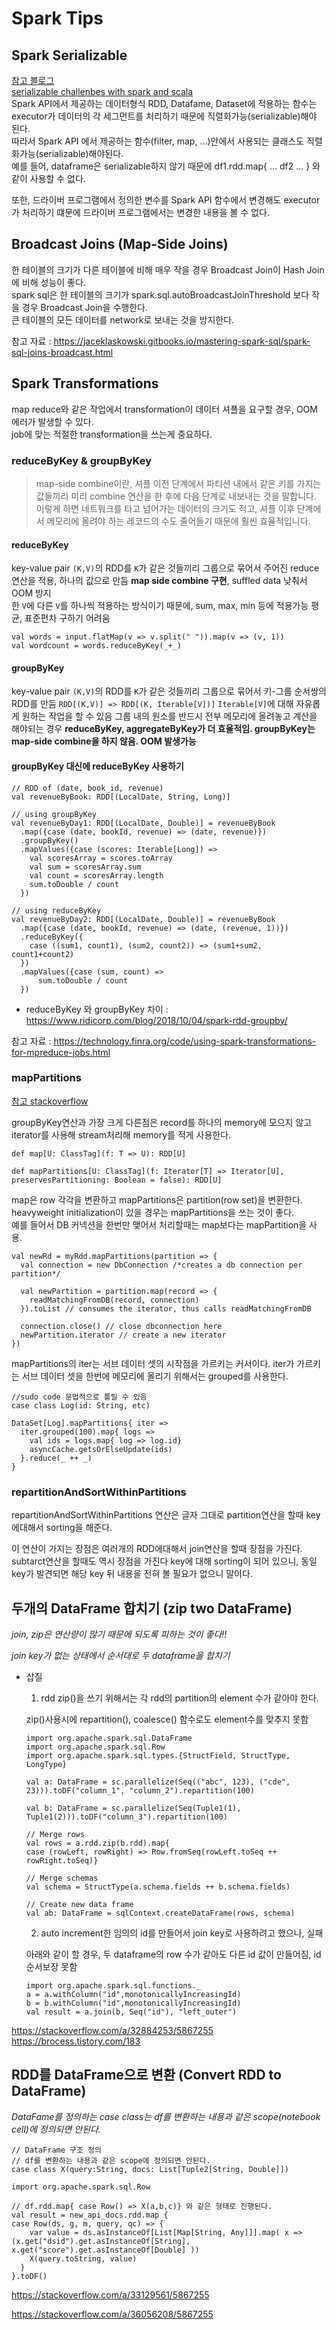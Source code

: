 # Spark Tips

## Spark Serializable
[참고 블로그](https://12bme.tistory.com/436)\
[serializable challenbes with spark and scala](https://medium.com/onzo-tech/serialization-challenges-with-spark-and-scala-a2287cd51c54)\
Spark API에서 제공하는 데이터형식 RDD, Datafame, Dataset에 적용하는 함수는 executor가 데이터의 각 세그먼트를 처리하기 때문에 직렬화가능(serializable)해야 된다.\
따라서 Spark API 에서 제공하는 함수(filter, map, ...)안에서 사용되는 클래스도 직렬화가능(serializable)해야된다.\
예를 들어, dataframe은 serializable하지 않기 때문에 df1.rdd.map{ ... df2 ... } 와 같이 사용할 수 없다.

또한, 드라이버 프로그램에서 정의한 변수를 Spark API 함수에서 변경해도 executor가 처리하기 떄문에 드라이버 프로그램에서는 변경한 내용을 볼 수 없다.

## Broadcast Joins (Map-Side Joins)
한 테이블의 크기가 다른 테이블에 비해 매우 작을 경우 Broadcast Join이 Hash Join에 비해 성능이 좋다.  
spark sql은 한 테이블의 크기가 spark.sql.autoBroadcastJoinThreshold 보다 작을 경우 Broadcast Join을 수행한다.  
큰 테이블의 모든 데이터를 network로 보내는 것을 방지한다.  

참고 자료 : https://jaceklaskowski.gitbooks.io/mastering-spark-sql/spark-sql-joins-broadcast.html

## Spark Transformations
map reduce와 같은 작업에서 transformation이 데이터 셔플을 요구할 경우, OOM 에러가 발생할 수 있다.  
job에 맞는 적절한 transformation을 쓰는게 중요하다.  


### reduceByKey & groupByKey

> map-side combine이란, 셔플 이전 단계에서 파티션 내에서 같은 키를 가지는 값들끼리 미리 combine 연산을 한 후에 다음 단계로 내보내는 것을 말합니다.   이렇게 하면 네트워크를 타고 넘어가는 데이터의 크기도 적고, 셔플 이후 단계에서 메모리에 올려야 하는 레코드의 수도 줄어들기 때문에 훨씬 효율적입니다.  

#### reduceByKey
key-value pair `(K,V)`의 RDD를 `K`가 같은 것들끼리 그룹으로 묶어서 주어진 reduce 연산을 적용, 하나의 값으로 만듬
**map side combine 구현**, suffled data 낮춰서 OOM 방지  
한 `V`에 다른 `V`를 하나씩 적용하는 방식이기 때문에, sum, max, min 등에 적용가능
평균, 표준편차 구하기 어려움   
```
val words = input.flatMap(v => v.split(" ")).map(v => (v, 1))
val wordcount = words.reduceByKey(_+_)
```

#### groupByKey
key-value pair `(K,V)`의 RDD를 `K`가 같은 것들끼리 그룹으로 묶어서 키-그룹 순서쌍의 RDD를 만듬
`RDD[(K,V)] => RDD[(K, Iterable[V])]`
`Iterable[V]`에 대해 자유롭게 원하는 작업을 할 수 있음
그룹 내의 원소를 반드시 전부 메모리에 올려놓고 계산을 해야되는 경우
**reduceByKey, aggregateByKey가 더 효율적임. groupByKey는 map-side combine을 하지 않음. OOM 발생가능**

#### groupByKey 대신에 reduceByKey 사용하기
```
// RDD of (date, book_id, revenue)
val revenueByBook: RDD[(LocalDate, String, Long)]

// using groupByKey
val revenueByDay1: RDD[(LocalDate, Double)] = revenueByBook
  .map({case (date, bookId, revenue) => (date, revenue)})
  .groupByKey()
  .mapValues({case (scores: Iterable[Long]) =>
    val scoresArray = scores.toArray
    val sum = scoresArray.sum
    val count = scoresArray.length
    sum.toDouble / count
  })

// using reduceByKey
val revenueByDay2: RDD[(LocalDate, Double)] = revenueByBook
  .map({case (date, bookId, revenue) => (date, (revenue, 1))})
  .reduceByKey({
    case ((sum1, count1), (sum2, count2)) => (sum1+sum2, count1+count2)
  })
  .mapValues({case (sum, count) =>
      sum.toDouble / count
  })

```

* reduceByKey 와 groupByKey 차이 : https://www.ridicorp.com/blog/2018/10/04/spark-rdd-groupby/


참고 자료 : https://technology.finra.org/code/using-spark-transformations-for-mpreduce-jobs.html


### mapPartitions
[참고 stackoverflow](https://stackoverflow.com/a/39203798/5867255)

groupByKey연산과 가장 크게 다른점은 record를 하나의 memory에 모으지 않고 iterator를 사용해 stream처리해 memory를 적게 사용한다.  

```
def map[U: ClassTag](f: T => U): RDD[U]
```

```
def mapPartitions[U: ClassTag](f: Iterator[T] => Iterator[U], preservesPartitioning: Boolean = false): RDD[U]
```

map은 row 각각을 변환하고 mapPartitions은 partition(row set)을 변환한다.
heavyweight initialization이 있을 경우는 mapPartitions을 쓰는 것이 좋다.  
예를 들어서 DB 커넥션을 한번만 맺어서 처리할때는 map보다는 mapPartition을 사용.  

```
val newRd = myRdd.mapPartitions(partition => {
  val connection = new DbConnection /*creates a db connection per partition*/

  val newPartition = partition.map(record => {
    readMatchingFromDB(record, connection)
  }).toList // consumes the iterator, thus calls readMatchingFromDB

  connection.close() // close dbconnection here
  newPartition.iterator // create a new iterator
})
```

mapPartitions의 iter는 서브 데이터 셋의 시작점을 가르키는 커서이다.
iter가 가르키는 서브 데이터 셋을 한번에 메모리에 올리기 위해서는 grouped를 사용한다.
```
//sudo code 문법적으로 틀릴 수 있음
case class Log(id: String, etc)

DataSet[Log].mapPartitions{ iter =>
  iter.grouped(100).map{ logs =>
    val ids = logs.map{ log => log.id}
    asyncCache.getsOrElseUpdate(ids)
  }.reduce(_ ++ _)
}
```

### repartitionAndSortWithinPartitions

repartitionAndSortWithinPartitions 연산은 글자 그대로 partition연산을 할때 key에대해서 sorting을 해준다.

이 연산이 가지는 장점은 여러개의 RDD에대해서 join연산을 할때 장점을 가진다. subtarct연산을 할때도 역시 장점을 가진다 key에 대해 sorting이 되어 있으니, 동일 key가 발견되면 해당 key 뒤 내용을 전혀 볼 필요가 없으니 말이다.


## 두개의 DataFrame 합치기 (zip two DataFrame)
 *join, zip은 연산량이 많기 때문에 되도록 피하는 것이 좋다!!*

 *join key가 없는 상태에서 순서대로 두 dataframe을 합치기*

* 삽질  
  1. rdd zip()을 쓰기 위해서는 각 rdd의 partition의 element 수가 같아야 한다.

    zip()사용시에 repartition(), coalesce() 함수로도 element수를 맞추지 못함

    ```
    import org.apache.spark.sql.DataFrame
    import org.apache.spark.sql.Row
    import org.apache.spark.sql.types.{StructField, StructType, LongType}

    val a: DataFrame = sc.parallelize(Seq(("abc", 123), ("cde", 23))).toDF("column_1", "column_2").repartition(100)

    val b: DataFrame = sc.parallelize(Seq(Tuple1(1), Tuple1(2))).toDF("column_3").repartition(100)

    // Merge rows
    val rows = a.rdd.zip(b.rdd).map{
    case (rowLeft, rowRight) => Row.fromSeq(rowLeft.toSeq ++ rowRight.toSeq)}

    // Merge schemas
    val schema = StructType(a.schema.fields ++ b.schema.fields)

    // Create new data frame
    val ab: DataFrame = sqlContext.createDataFrame(rows, schema)
    ```

  2. auto increment한 임의의 id를 만들어서 join key로 사용하려고 했으나, 실패

    아래와 같이 할 경우, 두 dataframe의 row 수가 같아도 다른 id 값이 만들어짐, id 순서보장 못함

    ```
    import org.apache.spark.sql.functions._
    a = a.withColumn("id",monotonicallyIncreasingId)
    b = b.withColumn("id",monotonicallyIncreasingId)
    val result = a.join(b, Seq("id"), "left_outer")
    ```


https://stackoverflow.com/a/32884253/5867255
https://brocess.tistory.com/183


## RDD를 DataFrame으로 변환 (Convert RDD to DataFrame)

*DataFame를 정의하는 case class는 df를 변환하는 내용과 같은 scope(notebook cell)에 정의되면 안된다.*

```
// DataFrame 구조 정의
// df를 변환하는 내용과 같은 scope에 정의되면 안된다.  
case class X(query:String, docs: List[Tuple2[String, Double]])

import org.apache.spark.sql.Row

// df.rdd.map{ case Row() => X(a,b,c)} 와 같은 형태로 진행된다.
val result = new_api_docs.rdd.map {
case Row(ds, g, m, query, qc) => {
    var value = ds.asInstanceOf[List[Map[String, Any]]].map( x => (x.get("dsid").get.asInstanceOf[String], x.get("score").get.asInstanceOf[Double] ))
    X(query.toString, value)
  }
}.toDF()
```

https://stackoverflow.com/a/33129561/5867255

https://stackoverflow.com/a/36056208/5867255
